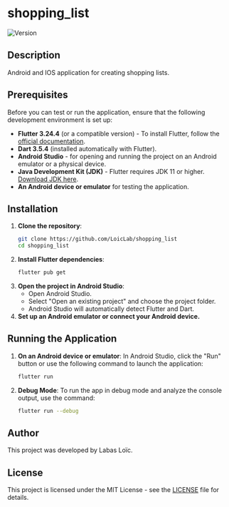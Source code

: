 # shopping_list

![Version](https://img.shields.io/github/v/tag/LoicLab/shopping_list)

## Description
Android and IOS application for creating shopping lists.

## Prerequisites

Before you can test or run the application, ensure that the following development environment is set up:

- **Flutter 3.24.4** (or a compatible version) - To install Flutter, follow the [official documentation](https://flutter.dev/docs/get-started/install).
- **Dart 3.5.4** (installed automatically with Flutter).
- **Android Studio** - for opening and running the project on an Android emulator or a physical device.
- **Java Development Kit (JDK)** - Flutter requires JDK 11 or higher. [Download JDK here](https://www.oracle.com/java/technologies/javase-jdk11-downloads.html).
- **An Android device or emulator** for testing the application.

## Installation

1. **Clone the repository**:
   ```bash
   git clone https://github.com/LoicLab/shopping_list
   cd shopping_list
2. **Install Flutter dependencies**:
    ```bash
   flutter pub get
3. **Open the project in Android Studio**:
   - Open Android Studio.
   - Select "Open an existing project" and choose the project folder.
   - Android Studio will automatically detect Flutter and Dart.
4. **Set up an Android emulator or connect your Android device.**

## Running the Application

1. **On an Android device or emulator**: In Android Studio, click the "Run" button or use the following command to launch the application:
   ```bash
   flutter run
2. **Debug Mode**: To run the app in debug mode and analyze the console output, use the command:
   ```bash
   flutter run --debug
## Author
This project was developed by Labas Loïc.

## License

This project is licensed under the MIT License - see the [LICENSE](https://github.com/LoicLab/shopping_list/blob/main/LICENSE) file for details.